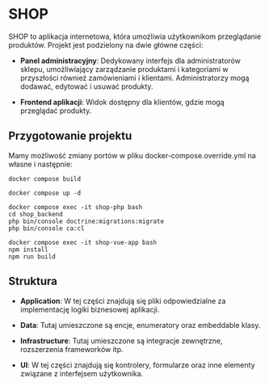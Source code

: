 # SHOP

SHOP to aplikacja internetowa, która umożliwia użytkownikom przeglądanie produktów. Projekt jest podzielony na dwie główne części:

- **Panel administracyjny**: Dedykowany interfejs dla administratorów sklepu, umożliwiający zarządzanie produktami i kategoriami w przyszłości również zamówieniami i klientami. Administratorzy mogą dodawać, edytować i usuwać produkty.
  
- **Frontend aplikacji**: Widok dostępny dla klientów, gdzie mogą przeglądać produkty.

## Przygotowanie projektu
Mamy możliwość zmiany portów w pliku docker-compose.override.yml na własne i następnie:
```
docker compose build
```

```
docker compose up -d
```

```
docker compose exec -it shop-php bash
cd shop_backend
php bin/console doctrine:migrations:migrate
php bin/console ca:cl
```

```
docker compose exec -it shop-vue-app bash
npm install
npm run build
```

## Struktura

- **Application**: W tej części znajdują się pliki odpowiedzialne za implementację logiki biznesowej aplikacji.

- **Data**: Tutaj umieszczone są encje, enumeratory oraz embeddable klasy.

- **Infrastructure**: Tutaj umieszczone są integracje zewnętrzne, rozszerzenia frameworków itp.

- **UI**: W tej części znajdują się kontrolery, formularze oraz inne elementy związane z interfejsem użytkownika.
